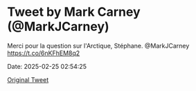 # Tweet by Mark Carney (@MarkJCarney)

Merci pour la question sur l'Arctique, Stéphane. @MarkJCarney https://t.co/6nKFhEM8q2

Date: 2025-02-25 02:54:25

[Original Tweet](https://x.com/MarkJCarney/status/1894219371515396483)

